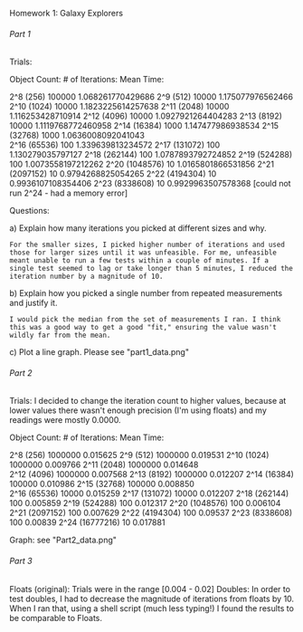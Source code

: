 Homework 1: Galaxy Explorers

###### Part 1 ###########

Trials:	

Object Count:		# of Iterations:		Mean Time:

2^8 (256)			100000					1.068261770429686
2^9 (512)			10000					1.175077976562466
2^10 (1024)			10000					1.1823225614257638
2^11 (2048)			10000					1.116253428710914
2^12 (4096)			10000					1.0927921264404283
2^13 (8192)			10000					1.1119768772460958
2^14 (16384)		1000					1.147477986938534
2^15 (32768)		1000					1.0636008092041043			
2^16 (65536)		100						1.339639813234572
2^17 (131072)		100						1.130279035797127
2^18 (262144)		100						1.0787893792724852
2^19 (524288)		100						1.0073558197212262
2^20 (1048576)		10						1.0165801866531856
2^21 (2097152)		10						0.9794268825054265
2^22 (4194304)		10						0.9936107108354406
2^23 (8338608)		10						0.9929963507578368
[could not run 2^24 - had a memory error]						

Questions:

a) Explain how many iterations you picked at different sizes and why.

	For the smaller sizes, I picked higher number of iterations and used those for larger sizes until it was unfeasible. For me, unfeasible meant unable to run a few tests within a couple of minutes. If a single test seemed to lag or take longer than 5 minutes, I reduced the iteration number by a magnitude of 10.

b) Explain how you picked a single number from repeated measurements and justify it.

	I would pick the median from the set of measurements I ran. I think this was a good way to get a good "fit," ensuring the value wasn't wildly far from the mean. 

c) Plot a line graph.
	Please see "part1_data.png"

###### Part 2 ###########

Trials: 
I decided to change the iteration count to higher values, because at lower values there wasn't enough precision (I'm using floats) and my readings were mostly 0.0000.	

Object Count:		# of Iterations:		Mean Time:

2^8 (256)			1000000					0.015625
2^9 (512)			1000000					0.019531
2^10 (1024)			1000000					0.009766
2^11 (2048)			1000000					0.014648	
2^12 (4096)			1000000					0.007568
2^13 (8192)			1000000					0.012207
2^14 (16384)		100000					0.010986
2^15 (32768)		100000					0.008850	
2^16 (65536)		10000					0.015259
2^17 (131072)		10000					0.012207
2^18 (262144)		100						0.005859
2^19 (524288)		100						0.012317
2^20 (1048576)		100						0.006104
2^21 (2097152)		100						0.007629
2^22 (4194304)		100						0.09537
2^23 (8338608)		100						0.00839
2^24 (16777216)		10						0.017881

Graph: see "Part2_data.png"

###### Part 3 ###########

Floats (original): Trials were in the range [0.004 - 0.02] 
Doubles: In order to test doubles, I had to decrease the magnitude of iterations from floats by 10. When I ran that, using a shell script (much less typing!) I found the results to be comparable to Floats.

